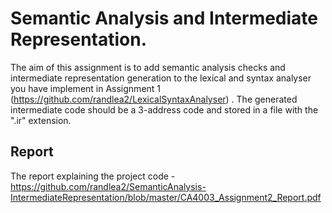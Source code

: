 # Semantic Analysis and Intermediate Representation.

The aim of this assignment is to add semantic analysis checks and intermediate representation generation to the lexical and syntax analyser you have implement in Assignment 1 (https://github.com/randlea2/LexicalSyntaxAnalyser) . The generated intermediate code should be a 3-address code and stored in a file with the ".ir" extension. 

## Report 
The report explaining the project code - https://github.com/randlea2/SemanticAnalysis-IntermediateRepresentation/blob/master/CA4003_Assignment2_Report.pdf
